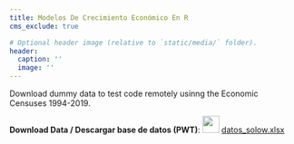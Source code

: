 ```yaml
---
title: Modelos De Crecimiento Económico En R
cms_exclude: true

# Optional header image (relative to `static/media/` folder).
header:
  caption: ''
  image: ''
---
```


Download dummy data to test code remotely usinng the Economic Censuses 1994-2019.

<p> <b>Download Data / Descargar base de datos (PWT)</b>: <img style='display:inline;' src='https://upload.wikimedia.org/wikipedia/commons/f/f5/Stata_2015_logo.gif' width="30" height="30" /> <a href="https://www.dropbox.com/scl/fo/q0vdlc3mwqmezqu914a3f/h?rlkey=otkg2odesc3xhl19n6xa0k6ro&dl=0"> datos_solow.xlsx </a> </p>

